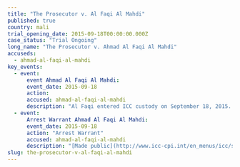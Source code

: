 ```yaml
---
title: "The Prosecutor v. Al Faqi Al Mahdi"
published: true
country: mali
trial_opening_date: 2015-09-18T00:00:00.000Z
case_status: "Trial Ongoing"
long_name: "The Prosecutor v. Ahmad Al Faqi Al Mahdi"
accuseds:
  - ahmad-al-faqi-al-mahdi
key_events: 
  - event:
      event Ahmad Al Faqi Al Mahdi:
      event_date: 2015-09-18
      action:
      accused: ahmad-al-faqi-al-mahdi
      description: "Al Faqi entered ICC custody on September 18, 2015. He was transferred to The Hague on September 26, 2015. Confirmation of charges hearing occurred on March 1, 2016."
  - event:
      Arrest Warrant Ahmad Al Faqi Al Mahdi:
      event_date: 2015-09-18
      action: "Arrest Warrant"
      accused: ahmad-al-faqi-al-mahdi
      description: "[Made public](http://www.icc-cpi.int/en_menus/icc/situations%20and%20cases/situations/icc0112/related-cases/ICC-01_12-01_15/court-records/chambers/ptcI/Pages/1.aspx)"
slug: the-prosecutor-v-al-faqi-al-mahdi
---
```

